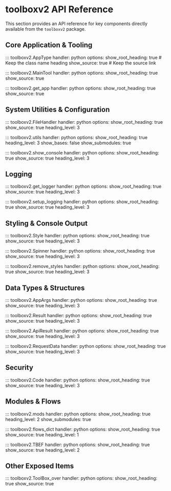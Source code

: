 # toolboxv2 API Reference

This section provides an API reference for key components directly available from the `toolboxv2` package.

## Core Application & Tooling

::: toolboxv2.AppType
    handler: python
    options:
        show_root_heading: true # Keep the class name heading
        show_source: true       # Keep the source link


::: toolboxv2.MainTool
    handler: python
    options:
      show_root_heading: true
      show_source: true

::: toolboxv2.get_app
    handler: python
    options:
      show_root_heading: true
      show_source: true

## System Utilities & Configuration

::: toolboxv2.FileHandler
    handler: python
    options:
      show_root_heading: true
      show_source: true
      heading_level: 3

::: toolboxv2.utils
    handler: python
    options:
      show_root_heading: true
      heading_level: 3
      show_bases: false
      show_submodules: true

::: toolboxv2.show_console
    handler: python
    options:
      show_root_heading: true
      show_source: true
      heading_level: 3

## Logging

::: toolboxv2.get_logger
    handler: python
    options:
      show_root_heading: true
      show_source: true
      heading_level: 3

::: toolboxv2.setup_logging
    handler: python
    options:
      show_root_heading: true
      show_source: true
      heading_level: 3

## Styling & Console Output

::: toolboxv2.Style
    handler: python
    options:
      show_root_heading: true
      show_source: true
      heading_level: 3

::: toolboxv2.Spinner
    handler: python
    options:
      show_root_heading: true
      show_source: true
      heading_level: 3

::: toolboxv2.remove_styles
    handler: python
    options:
      show_root_heading: true
      show_source: true
      heading_level: 3

## Data Types & Structures

::: toolboxv2.AppArgs
    handler: python
    options:
      show_root_heading: true
      show_source: true
      heading_level: 3

::: toolboxv2.Result
    handler: python
    options:
      show_root_heading: true
      show_source: true
      heading_level: 3

::: toolboxv2.ApiResult
    handler: python
    options:
      show_root_heading: true
      show_source: true
      heading_level: 3

::: toolboxv2.RequestData
    handler: python
    options:
      show_root_heading: true
      show_source: true
      heading_level: 3

## Security

::: toolboxv2.Code
    handler: python
    options:
      show_root_heading: true
      show_source: true
      heading_level: 3

## Modules & Flows

::: toolboxv2.mods
    handler: python
    options:
      show_root_heading: true
      heading_level: 2
      show_submodules: true

::: toolboxv2.flows_dict
    handler: python
    options:
      show_root_heading: true
      show_source: true
      heading_level: 1

::: toolboxv2.TBEF
    handler: python
    options:
      show_root_heading: true
      show_source: true
      heading_level: 2

## Other Exposed Items

::: toolboxv2.ToolBox_over
    handler: python
    options:
      show_root_heading: true
      show_source: true
